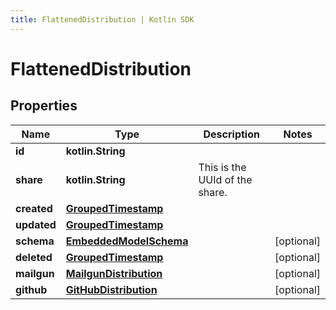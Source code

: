 ```yaml
---
title: FlattenedDistribution | Kotlin SDK
---
```




# FlattenedDistribution

## Properties
Name | Type | Description | Notes
------------ | ------------- | ------------- | -------------
**id** | **kotlin.String** |  | 
**share** | **kotlin.String** | This is the UUId of the share. | 
**created** | [**GroupedTimestamp**](GroupedTimestamp) |  | 
**updated** | [**GroupedTimestamp**](GroupedTimestamp) |  | 
**schema** | [**EmbeddedModelSchema**](EmbeddedModelSchema) |  |  [optional]
**deleted** | [**GroupedTimestamp**](GroupedTimestamp) |  |  [optional]
**mailgun** | [**MailgunDistribution**](MailgunDistribution) |  |  [optional]
**github** | [**GitHubDistribution**](GitHubDistribution) |  |  [optional]




